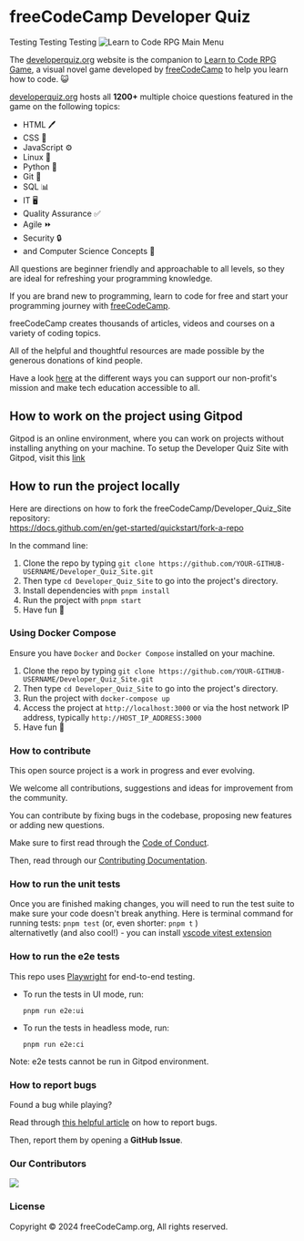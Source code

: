 # freeCodeCamp Developer Quiz
Testing Testing Testing 
![Learn to Code RPG Main Menu](Splash_Art.png)

The [developerquiz.org](https://developerquiz.org/) website is the companion to [Learn to Code RPG Game](https://freecodecamp.itch.io/learn-to-code-rpg), a visual novel game developed by [freeCodeCamp](https://www.freecodecamp.org) to help you learn how to code. 😺

[developerquiz.org](https://developerquiz.org/) hosts all **1200+** multiple choice questions featured in the game on the following topics:

- HTML 🖊️
- CSS 🎨
- JavaScript ⚙️
- Linux 🐧
- Python 🐍
- Git 📁
- SQL 📊
- IT 🖥️
- Quality Assurance ✅
- Agile ⏩
- Security 🔒
- and Computer Science Concepts 🤖

All questions are beginner friendly and approachable to all levels, so they are ideal for refreshing your programming knowledge.

If you are brand new to programming, learn to code for free and start your programming journey with [freeCodeCamp](https://www.freecodecamp.org/).

freeCodeCamp creates thousands of articles, videos and courses on a variety of coding topics.

All of the helpful and thoughtful resources are made possible by the generous donations of kind people.

Have a look [here](https://www.freecodecamp.org/news/how-to-donate-to-free-code-camp/) at the different ways you can support our non-profit's mission and make tech education accessible to all.

## How to work on the project using Gitpod

Gitpod is an online environment, where you can work on projects without installing anything on your machine. To setup the Developer Quiz Site with Gitpod, visit this [link](https://gitpod.io/?autostart=true#https://github.com/freeCodeCamp/Developer_Quiz_Site/)

## How to run the project locally

Here are directions on how to fork the freeCodeCamp/Developer_Quiz_Site repository:<br>
https://docs.github.com/en/get-started/quickstart/fork-a-repo

In the command line:

1. Clone the repo by typing `git clone https://github.com/YOUR-GITHUB-USERNAME/Developer_Quiz_Site.git`
2. Then type `cd Developer_Quiz_Site` to go into the project's directory.
3. Install dependencies with `pnpm install`
4. Run the project with `pnpm start`
5. Have fun 🚀

### Using Docker Compose

Ensure you have `Docker` and `Docker Compose` installed on your machine.

1. Clone the repo by typing `git clone https://github.com/YOUR-GITHUB-USERNAME/Developer_Quiz_Site.git`
2. Then type `cd Developer_Quiz_Site` to go into the project's directory.
3. Run the project with `docker-compose up`
4. Access the project at `http://localhost:3000` or via the host network IP address, typically `http://HOST_IP_ADDRESS:3000`
5. Have fun 🚀

### How to contribute

This open source project is a work in progress and ever evolving.

We welcome all contributions, suggestions and ideas for improvement from the community.

You can contribute by fixing bugs in the codebase, proposing new features or adding new questions.

Make sure to first read through the [Code of Conduct](https://www.freecodecamp.org/news/code-of-conduct/).

Then, read through our [Contributing Documentation](CONTRIBUTING.md).

### How to run the unit tests

Once you are finished making changes, you will need to run the test suite to make sure your code doesn't break anything.
Here is terminal command for running tests: `pnpm test` (or, even shorter: `pnpm t` )  
alternativetly (and also cool!) - you can install [vscode vitest extension](https://github.com/vitest-dev/vscode)

### How to run the e2e tests

This repo uses [Playwright](https://playwright.dev/) for end-to-end testing.

- To run the tests in UI mode, run:
  ```
  pnpm run e2e:ui
  ```
- To run the tests in headless mode, run:

  ```
  pnpm run e2e:ci
  ```

Note: e2e tests cannot be run in Gitpod environment.

### How to report bugs

Found a bug while playing?

Read through [this helpful article](https://forum.freecodecamp.org/t/how-to-report-a-bug-to-the-freecodecamp-open-source-community/19543) on how to report bugs.

Then, report them by opening a **GitHub Issue**.

### Our Contributors

<a href="https://github.com/freeCodeCamp/Developer_Quiz_Site/graphs/contributors">
  <img src="https://contrib.rocks/image?repo=freeCodeCamp/Developer_Quiz_Site&columns=15" />
</a>

### License

Copyright © 2024 freeCodeCamp.org, All rights reserved.
